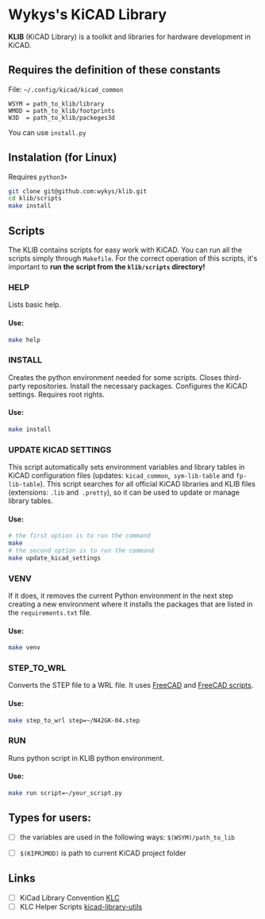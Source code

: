 # Wykys's KiCAD Library
__KLIB__ (KiCAD Library) is a toolkit and libraries for hardware development in KiCAD.


## Requires the definition of these constants
File: `~/.config/kicad/kicad_common`
```
WSYM = path_to_klib/library
WMOD = path_to_klib/footprints
W3D  = path_to_klib/packeges3d
```
You can use `install.py`


## Instalation (for Linux)
Requires `python3+`
```bash
git clone git@github.com:wykys/klib.git
cd klib/scripts
make install
```

## Scripts
The KLIB contains scripts for easy work with KiCAD. You can run all the scripts simply through `Makefile`. For the correct operation of this scripts, it's important to __run the script from the `klib/scripts` directory!__

### HELP
Lists basic help.

#### Use:
```bash
make help
```

### INSTALL
Creates the python environment needed for some scripts. Closes third-party repositories. Install the necessary packages. Configures the KiCAD settings. Requires root rights.

#### Use:
```bash
make install
```

### UPDATE KICAD SETTINGS
This script automatically sets environment variables and library tables in KiCAD configuration files (updates: `kicad_common`,` sym-lib-table` and `fp-lib-table`). This script searches for all official KiCAD libraries and KLIB files (extensions: `.lib` and` .pretty`), so it can be used to update or manage library tables.

#### Use:
```bash
# the first option is to run the command
make
# the second option is to run the command
make update_kicad_settings
```

### VENV
If it does, it removes the current Python environment in the next step creating a new environment where it installs the packages that are listed in the `requirements.txt` file.

#### Use:
```bash
make venv
```

### STEP_TO_WRL
Converts the STEP file to a WRL file. It uses [FreeCAD](https://www.freecadweb.org/) and [FreeCAD scripts](https://github.com/SchrodingersGat/freecad-scripts).

#### Use:
```bash
make step_to_wrl step=~/N42GK-04.step
```

### RUN
Runs python script in KLIB python environment.

#### Use:
```bash
make run script=~/your_script.py
```


## Types for users:

- [ ] the variables are used in the following ways: `$(WSYM)/path_to_lib`
- [ ] `$(KIPRJMOD)` is path to current KiCAD project folder


## Links

- [ ] KiCad Library Convention [KLC](http://kicad-pcb.org/libraries/klc/)
- [ ] KLC Helper Scripts [kicad-library-utils](https://github.com/kicad/kicad-library-utils)
